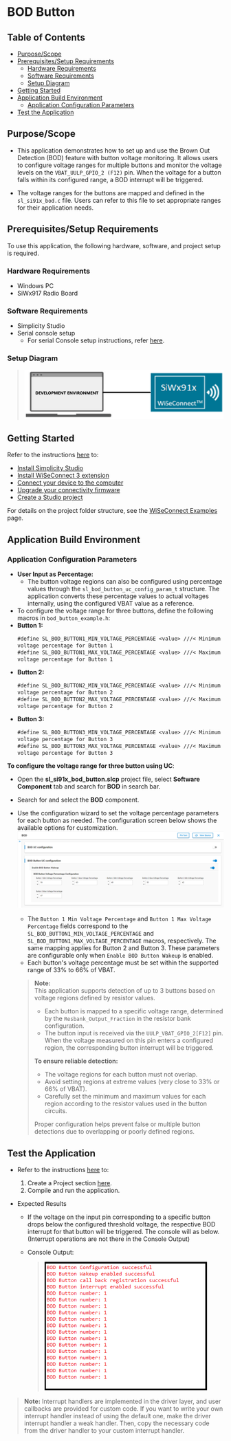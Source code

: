 # BOD Button 
## Table of Contents

- [Purpose/Scope](#purposescope)
- [Prerequisites/Setup Requirements](#prerequisitessetup-requirements)
  - [Hardware Requirements](#hardware-requirements)
  - [Software Requirements](#software-requirements)
  - [Setup Diagram](#setup-diagram)
- [Getting Started](#getting-started)
- [Application Build Environment](#application-build-environment)
  - [Application Configuration Parameters](#application-configuration-parameters)
- [Test the Application](#test-the-application)

## Purpose/Scope

 - This application demonstrates how to set up and use the Brown Out Detection (BOD) feature with button voltage monitoring. It allows users to configure voltage ranges for multiple buttons and monitor the voltage levels on the `VBAT_UULP_GPIO_2 (F12)` pin. When the voltage for a button falls within its configured range, a BOD interrupt will be triggered.

 - The voltage ranges for the buttons are mapped and defined in the `sl_si91x_bod.c` file. Users can refer to this file to set appropriate ranges for their application needs.


## Prerequisites/Setup Requirements

To use this application, the following hardware, software, and project setup is required.

### Hardware Requirements
- Windows PC
- SiWx917 Radio Board

### Software Requirements

- Simplicity Studio
- Serial console setup
  - For serial Console setup instructions, refer [here](https://docs.silabs.com/wiseconnect/latest/wiseconnect-developers-guide-developing-for-silabs-hosts/#console-input-and-output).
### Setup Diagram

> ![Figure: Introduction](resources/readme/setupdiagram.png)

## Getting Started

Refer to the instructions [here](https://docs.silabs.com/wiseconnect/latest/wiseconnect-getting-started/) to:

- [Install Simplicity Studio](https://docs.silabs.com/wiseconnect/latest/wiseconnect-developers-guide-developing-for-silabs-hosts/#install-simplicity-studio)
- [Install WiSeConnect 3 extension](https://docs.silabs.com/wiseconnect/latest/wiseconnect-developers-guide-developing-for-silabs-hosts/#install-the-wi-se-connect-3-extension)
- [Connect your device to the computer](https://docs.silabs.com/wiseconnect/latest/wiseconnect-developers-guide-developing-for-silabs-hosts/#connect-si-wx91x-to-computer)
- [Upgrade your connectivity firmware](https://docs.silabs.com/wiseconnect/latest/wiseconnect-developers-guide-developing-for-silabs-hosts/#update-si-wx91x-connectivity-firmware)
- [Create a Studio project](https://docs.silabs.com/wiseconnect/latest/wiseconnect-developers-guide-developing-for-silabs-hosts/#create-a-project)

For details on the project folder structure, see the [WiSeConnect Examples](https://docs.silabs.com/wiseconnect/latest/wiseconnect-examples/#example-folder-structure) page.

## Application Build Environment

### Application Configuration Parameters
  - **User Input as Percentage:**  
    -  The button voltage regions can also be configured using percentage values through the `sl_bod_button_uc_config_param_t` structure. The application converts these percentage values to actual voltages internally, using the configured VBAT value as a reference.
  - To configure the voltage range for three buttons, define the following macros in `bod_button_example.h`:
  - **Button 1:**
    ```
    #define SL_BOD_BUTTON1_MIN_VOLTAGE_PERCENTAGE <value> ///< Minimum voltage percentage for Button 1
    #define SL_BOD_BUTTON1_MAX_VOLTAGE_PERCENTAGE <value> ///< Maximum voltage percentage for Button 1
    ```
  - **Button 2:**
    ```
    #define SL_BOD_BUTTON2_MIN_VOLTAGE_PERCENTAGE <value> ///< Minimum voltage percentage for Button 2
    #define SL_BOD_BUTTON2_MAX_VOLTAGE_PERCENTAGE <value> ///< Maximum voltage percentage for Button 2

    ```
  - **Button 3:**
    ```
    #define SL_BOD_BUTTON3_MIN_VOLTAGE_PERCENTAGE <value> ///< Minimum voltage percentage for Button 3
    #define SL_BOD_BUTTON3_MAX_VOLTAGE_PERCENTAGE <value> ///< Maximum voltage percentage for Button 3
      ```
**To configure the voltage range for three button using UC**:

 - Open  the **sl_si91x_bod_button.slcp** project file, select **Software Component** tab and search for **BOD** in search bar.
- Search for and select the **BOD** component.
- Use the configuration wizard to set the voltage percentage parameters for each button as needed. The configuration screen below shows the available options for customization.
  ![BOD Button UC Configuration Screen](resources/uc_screen/bod_button_uc_screen.png)

  - The `Button 1 Min Voltage Percentage` and `Button 1 Max Voltage Percentage` fields correspond to the `SL_BOD_BUTTON1_MIN_VOLTAGE_PERCENTAGE` and `SL_BOD_BUTTON1_MAX_VOLTAGE_PERCENTAGE` macros, respectively. The same mapping applies for Button 2 and Button 3. These parameters are configurable only when `Enable BOD Button Wakeup` is enabled. 
  - Each button's voltage percentage must be set within the supported range of 33% to 66% of VBAT. 
  
  > **Note:**  
  > This application supports detection of up to 3 buttons based on voltage regions defined by resistor values.
  >
  > - Each button is mapped to a specific voltage range, determined by the `Resbank_Output_Fraction` in the resistor bank configuration.
  > - The button input is received via the `UULP_VBAT_GPIO_2[F12]` pin. When the voltage measured on this pin enters a configured region, the corresponding button interrupt will be triggered.
  >
  > **To ensure reliable detection:**
  > - The voltage regions for each button must not overlap.
  > - Avoid setting regions at extreme values (very close to 33% or 66% of VBAT).
  > - Carefully set the minimum and maximum values for each region according to the resistor values used in the button circuits.
  >
  > Proper configuration helps prevent false or multiple button detections due to overlapping or poorly defined regions.
## Test the Application
- Refer to the instructions [here](https://docs.silabs.com/wiseconnect/latest/wiseconnect-getting-started/) to:
    1. Create a Project section [here](https://docs.silabs.com/wiseconnect/latest/wiseconnect-developers-guide-developing-for-silabs-hosts/#create-a-project).
    2. Compile and run the application.

- Expected Results
  - If the voltage on the input pin corresponding to a specific button drops below the configured threshold voltage, the respective BOD interrupt for that button will be triggered.
The console will as below.(Interrupt operations are not there in the Console Output)

  - Console Output:

    > ![Figure: Introduction](resources/readme/bod_button_result_console.png)

> **Note:** Interrupt handlers are implemented in the driver layer, and user callbacks are provided for custom code. If you want to write your own interrupt handler instead of using the default one, make the driver interrupt handler a weak handler. Then, copy the necessary code from the driver handler to your custom interrupt handler.
